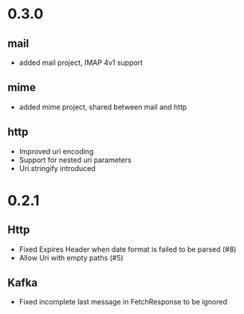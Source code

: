 # 0.3.0

## mail
- added mail project, IMAP 4v1 support

## mime
- added mime project, shared between mail and http

## http
- Improved uri encoding
- Support for nested uri parameters
- Uri.stringify introduced

# 0.2.1

## Http
- Fixed Expires Header when date format is failed to be parsed (#8)
- Allow Uri with empty paths (#5)

## Kafka
- Fixed incomplete last message in FetchResponse to be ignored



